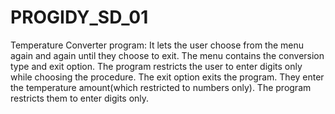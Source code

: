 # PROGIDY_SD_01
Temperature Converter program: 
It lets the user choose from the menu again and again until they choose to exit.
 The menu contains the conversion type and exit option.
 The program restricts the user to enter digits only while choosing the procedure.
 The exit option exits the program.
 They enter the temperature amount(which restricted to numbers only).
 The program restricts them to enter digits only.
